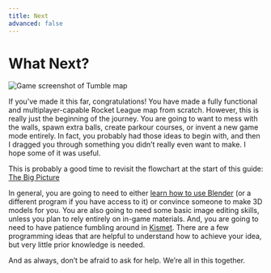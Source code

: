 ```yaml
---
title: Next
advanced: false
---
```

# What Next?

![Game screenshot of Tumble map](/images/udk/basics/tumble_map_with_bots.png "Tumble, by Cadence")

If you’ve made it this far, congratulations! You have made a fully functional and multiplayer-capable Rocket League map from scratch. However, this is really just the beginning of the journey. You are going to want to mess with the walls, spawn extra balls, create parkour courses, or invent a new game mode entirely. In fact, you probably had those ideas to begin with, and then I dragged you through something you didn’t really even want to make. I hope some of it was useful.

This is probably a good time to revisit the flowchart at the start of this guide: [The Big Picture](../../essential/flowchart.md)

In general, you are going to need to either [learn how to use Blender](../blender/blender.md) (or a different program if you have access to it) or convince someone to make 3D models for you. You are also going to need some basic image editing skills, unless you plan to rely entirely on in-game materials. And, you are going to need to have patience fumbling around in [Kismet](../kismet/kismet.md). There are a few programming ideas that are helpful to understand how to achieve your idea, but very little prior knowledge is needed.

And as always, don’t be afraid to ask for help. We’re all in this together.
